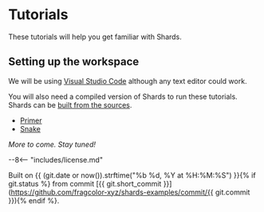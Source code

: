# Tutorials

These tutorials will help you get familiar with Shards.

## Setting up the workspace

We will be using [Visual Studio Code](https://code.visualstudio.com/) although any text editor could work.

You will also need a compiled version of Shards to run these tutorials. Shards can be [built from the sources](https://docs.fragcolor.xyz/contribute/code/building-shards/).

* [Primer](./primer/index.md)
* [Snake](./snake/index.md)

*More to come. Stay tuned!*

--8<-- "includes/license.md"

Built on {{ (git.date or now()).strftime("%b %d, %Y at %H:%M:%S") }}{% if git.status %} from commit [{{ git.short_commit }}](https://github.com/fragcolor-xyz/shards-examples/commit/{{ git.commit }}){% endif %}.

